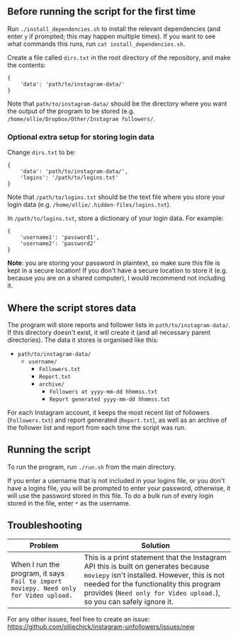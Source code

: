 ## Before running the script for the first time

Run `./install_dependencies.sh` to install the relevant dependencies (and enter `y` if prompted; this may happen multiple times). If you want to see what commands this runs, run `cat install_dependencies.sh`.

Create a file called `dirs.txt` in the root directory of the repository, and make the contents:
````
{
    'data': 'path/to/instagram-data/'
}
````
Note that `path/to/instagram-data/` should be the directory where you want the output of the program to be stored (e.g. `/home/ollie/Dropbox/Other/Instagram followers/`.

### Optional extra setup for storing login data

Change `dirs.txt` to be:
````
{
    'data': 'path/to/instagram-data/',
    'logins': '/path/to/logins.txt'
}
````
Note that `/path/to/logins.txt` should be the text file where you store your login data (e.g. `/home/ollie/.hidden-files/logins.txt`).

In `/path/to/logins.txt`, store a dictionary of your login data. For example:
```
{
    'username1': 'password1',
    'username2': 'password2'
}
````

**Note**: you are storing your password in plaintext, so make sure this file is kept in a secure location! If you don't have a secure location to store it (e.g. because you are on a shared computer), I would recommend not including it.

## Where the script stores data

The program will store reports and follower lists in `path/to/instagram-data/`. If this directory doesn't exist, it will create it (and all necessary parent directories). The data it stores is organised like this:

* `path/to/instagram-data/`
  * `username/`
    * `Followers.txt`
    * `Report.txt`
    * `archive/`
      * `Followers at yyyy-mm-dd hhmmss.txt`
      * `Report generated yyyy-mm-dd hhmmss.txt`
      
For each Instagram account, it keeps the most recent list of followers (`Followers.txt`) and report generated (`Report.txt`), as well as an archive of the follower list and report from each time the script was run.

## Running the script

To run the program, run `./run.sh` from the main directory.

If you enter a username that is not included in your logins file, or you don't have a logins file, you will be prompted to enter your password, otherwise, it will use the password stored in this file. To do a bulk run of every login stored in the file, enter `*` as the username.

## Troubleshooting

| Problem       | Solution |
| ------------- |-------------|
|When I run the program, it says `Fail to import moviepy. Need only for Video upload.`  | This is a print statement that the Instagram API this is built on generates because `moviepy` isn't installed. However, this is not needed for the functionality this program provides (`Need only for Video upload.`), so you can safely ignore it. |

For any other issues, feel free to create an issue: https://github.com/olliechick/instagram-unfollowers/issues/new
